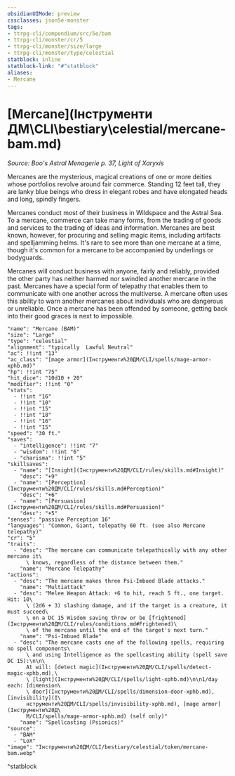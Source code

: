 ```yaml
---
obsidianUIMode: preview
cssclasses: json5e-monster
tags:
- ttrpg-cli/compendium/src/5e/bam
- ttrpg-cli/monster/cr/5
- ttrpg-cli/monster/size/large
- ttrpg-cli/monster/type/celestial
statblock: inline
statblock-link: "#^statblock"
aliases:
- Mercane
---
```

# [Mercane](Інструменти ДМ\CLI\bestiary\celestial/mercane-bam.md)
*Source: Boo's Astral Menagerie p. 37, Light of Xaryxis*  

Mercanes are the mysterious, magical creations of one or more deities whose portfolios revolve around fair commerce. Standing 12 feet tall, they are lanky blue beings who dress in elegant robes and have elongated heads and long, spindly fingers.

Mercanes conduct most of their business in Wildspace and the Astral Sea. To a mercane, commerce can take many forms, from the trading of goods and services to the trading of ideas and information. Mercanes are best known, however, for procuring and selling magic items, including artifacts and spelljamming helms. It's rare to see more than one mercane at a time, though it's common for a mercane to be accompanied by underlings or bodyguards.

Mercanes will conduct business with anyone, fairly and reliably, provided the other party has neither harmed nor swindled another mercane in the past. Mercanes have a special form of telepathy that enables them to communicate with one another across the multiverse. A mercane often uses this ability to warn another mercanes about individuals who are dangerous or unreliable. Once a mercane has been offended by someone, getting back into their good graces is next to impossible.

```statblock
"name": "Mercane (BAM)"
"size": "Large"
"type": "celestial"
"alignment": "typically  Lawful Neutral"
"ac": !!int "13"
"ac_class": "[mage armor](Інструменти%20ДМ/CLI/spells/mage-armor-xphb.md)"
"hp": !!int "75"
"hit_dice": "10d10 + 20"
"modifier": !!int "0"
"stats":
  - !!int "16"
  - !!int "10"
  - !!int "15"
  - !!int "18"
  - !!int "16"
  - !!int "15"
"speed": "30 ft."
"saves":
  - "intelligence": !!int "7"
  - "wisdom": !!int "6"
  - "charisma": !!int "5"
"skillsaves":
  - "name": "[Insight](Інструменти%20ДМ/CLI/rules/skills.md#Insight)"
    "desc": "+9"
  - "name": "[Perception](Інструменти%20ДМ/CLI/rules/skills.md#Perception)"
    "desc": "+6"
  - "name": "[Persuasion](Інструменти%20ДМ/CLI/rules/skills.md#Persuasion)"
    "desc": "+5"
"senses": "passive Perception 16"
"languages": "Common, Giant, telepathy 60 ft. (see also Mercane telepathy)"
"cr": "5"
"traits":
  - "desc": "The mercane can communicate telepathically with any other mercane it\
      \ knows, regardless of the distance between them."
    "name": "Mercane Telepathy"
"actions":
  - "desc": "The mercane makes three Psi-Imbued Blade attacks."
    "name": "Multiattack"
  - "desc": "Melee Weapon Attack: +6 to hit, reach 5 ft., one target. Hit: 10\
      \ (2d6 + 3) slashing damage, and if the target is a creature, it must succeed\
      \ on a DC 15 Wisdom saving throw or be [frightened](Інструменти%20ДМ/CLI/rules/conditions.md#Frightened)\
      \ of the mercane until the end of the target's next turn."
    "name": "Psi-Imbued Blade"
  - "desc": "The mercane casts one of the following spells, requiring no spell components\
      \ and using Intelligence as the spellcasting ability (spell save DC 15):\n\n\
      At will: [detect magic](Інструменти%20ДМ/CLI/spells/detect-magic-xphb.md),\
      \ [light](Інструменти%20ДМ/CLI/spells/light-xphb.md)\n\n1/day each: [dimension\
      \ door](Інструменти%20ДМ/CLI/spells/dimension-door-xphb.md), [invisibility](І\
      нструменти%20ДМ/CLI/spells/invisibility-xphb.md), [mage armor](Інструменти%20Д\
      М/CLI/spells/mage-armor-xphb.md) (self only)"
    "name": "Spellcasting (Psionics)"
"source":
  - "BAM"
  - "LoX"
"image": "Інструменти%20ДМ/CLI/bestiary/celestial/token/mercane-bam.webp"
```
^statblock